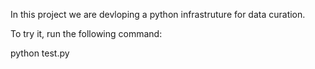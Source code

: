 In this project we are devloping a python infrastruture for data curation.

To try it, run the following command: 

python test.py
